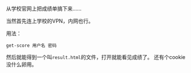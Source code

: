 从学校官网上把成绩单搞下来……

当然首先连上学校的VPN，内网也行。

用法：

`get-score 用户名 密码`

然后就能得到一个叫`result.html`的文件，打开就能看见成绩了。
还有个cookie没什么卵用。
